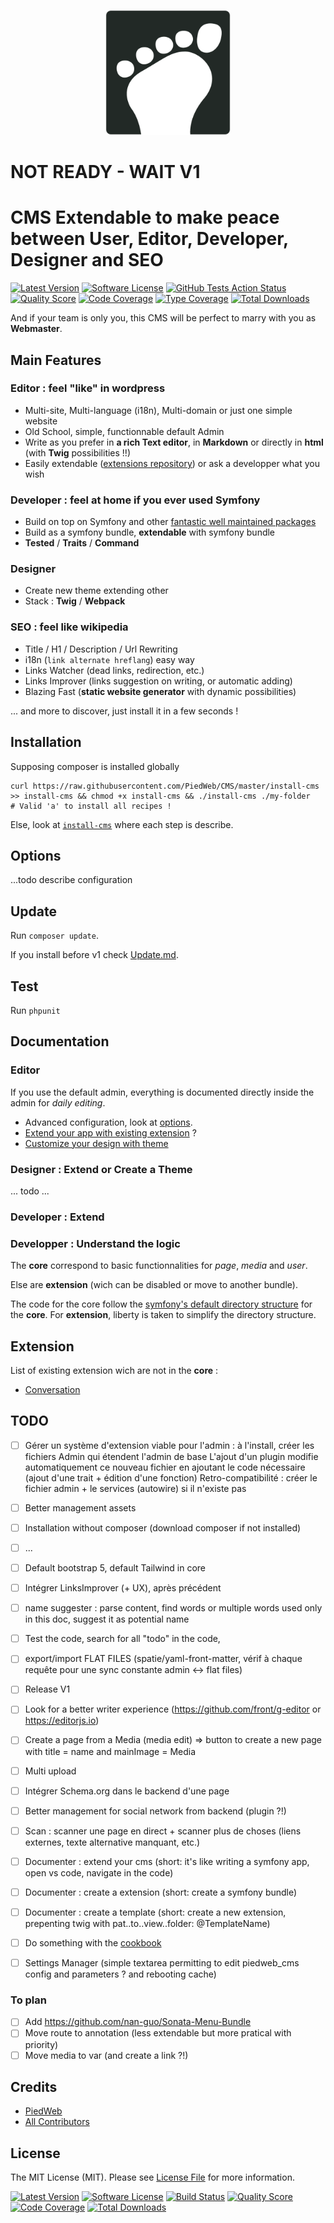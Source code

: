 <p align="center"><a href="https://dev.piedweb.com" rel="dofollow">
<img src="https://raw.githubusercontent.com/PiedWeb/piedweb-devoluix-theme/master/src/img/logo_title.png" width="200" height="200" alt="PHP Packages Open Source" />
</a></p>

# NOT READY - WAIT V1

# CMS Extendable to make peace between User, Editor, Developer, Designer and SEO

[![Latest Version](https://img.shields.io/github/tag/piedweb/cms.svg?style=flat&label=release)](https://github.com/PiedWeb/CMS/tags)
[![Software License](https://img.shields.io/badge/license-MIT-brightgreen.svg?style=flat)](LICENSE)
[![GitHub Tests Action Status](https://img.shields.io/github/workflow/status/PiedWeb/CMS/Tests?label=tests)](https://github.com/PiedWeb/CMS/actions)
[![Quality Score](https://img.shields.io/scrutinizer/g/piedweb/cms.svg?style=flat)](https://scrutinizer-ci.com/g/piedweb/cms)
[![Code Coverage](https://img.shields.io/scrutinizer/coverage/g/PiedWeb/CMS.svg?style=flat)](https://scrutinizer-ci.com/g/PiedWeb/CMS/code-structure)
[![Type Coverage](https://shepherd.dev/github/piedweb/cms/coverage.svg)](https://shepherd.dev/github/piedweb/cms)
[![Total Downloads](https://img.shields.io/packagist/dt/piedweb/cms-bundle.svg?style=flat)](https://packagist.org/packages/piedweb/cms-bundle)

And if your team is only you, this CMS will be perfect to marry with you as **Webmaster**.

## Main Features

### **Editor** : feel "like" in wordpress

- Multi-site, Multi-language (i18n), Multi-domain or just one simple website
- Old School, simple, functionnable default Admin
- Write as you prefer in **a rich Text editor**, in **Markdown** or directly in **html** (with **Twig** possibilities !!)
- Easily extendable ([extensions repository](#extension)) or ask a developper what you wish

### **Developer** : feel **at home** if you ever used Symfony

- Build on top on Symfony and other [fantastic well maintained packages](./composer.json)
- Build as a symfony bundle, **extendable** with symfony bundle
- **Tested** / **Traits** / **Command**

### **Designer**

- Create new theme extending other
- Stack : **Twig** / **Webpack**

### **SEO** : feel like **wikipedia**

- Title / H1 / Description / Url Rewriting
- i18n (`link alternate hreflang`) easy way
- Links Watcher (dead links, redirection, etc.)
- Links Improver (links suggestion on writing, or automatic adding)
- Blazing Fast (**static website generator** with dynamic possibilities)

... and more to discover, just install it in a few seconds !

## Installation

Supposing composer is installed globally

```
curl https://raw.githubusercontent.com/PiedWeb/CMS/master/install-cms >> install-cms && chmod +x install-cms && ./install-cms ./my-folder
# Valid 'a' to install all recipes !
```

Else, look at [`install-cms`](https://raw.githubusercontent.com/PiedWeb/CMS/master/install-cms) where each step is describe.

## Options

...todo describe configuration

## Update

Run `composer update`.

If you install before v1 check [Update.md](https://raw.githubusercontent.com/PiedWeb/CMS/master/UPDATE.md).

## Test

Run `phpunit`

## Documentation

### Editor

If you use the default admin, everything is documented directly inside the admin for _daily editing_.

- Advanced configuration, look at [options](#otions).
- [Extend your app with existing extension](#extension) ?
- [Customize your design with theme](#theme)

### <a name="theme"></a> Designer : Extend or Create a Theme

... todo ...

### Developer : Extend

### Developper : Understand the logic

The **core** correspond to basic functionnalities for _page_, _media_ and _user_.

Else are **extension** (wich can be disabled or move to another bundle).

The code for the core follow the [symfony's default directory structure](https://symfony.com/doc/current/best_practices.html#use-the-default-directory-structure) for the **core**. For **extension**, liberty is taken to simplify the directory structure.

## Extension

List of existing extension wich are not in the **core** :

- [Conversation](https://packagist.org/packages/piedweb/conversation)

## TODO

- [ ] Gérer un système d'extension viable pour l'admin : à l'install, créer les fichiers Admin qui étendent l'admin de base
      L'ajout d'un plugin modifie automatiquement ce nouveau fichier en ajoutant le code nécessaire (ajout d'une trait + édition d'une fonction)
      Retro-compatibilité : créer le fichier admin + le services (autowire) si il n'existe pas
- [ ] Better management assets
- [ ] Installation without composer (download composer if not installed)
- [ ] ...
- [ ] Default bootstrap 5, default Tailwind in core
- [ ] Intégrer LinksImprover (+ UX), après précédent
- [ ] name suggester : parse content, find words or multiple words used only in this doc, suggest it as potential name
- [ ] Test the code, search for all "todo" in the code,
- [ ] export/import FLAT FILES (spatie/yaml-front-matter, vérif à chaque requête pour une sync constante admin <-> flat files)
- [ ] Release V1
- [ ] Look for a better writer experience (https://github.com/front/g-editor or https://editorjs.io)
- [ ] Create a page from a Media (media edit) => button to create a new page with title = name and mainImage = Media
- [ ] Multi upload
- [ ] Intégrer Schema.org dans le backend d'une page
- [ ] Better management for social network from backend (plugin ?!)
- [ ] Scan : scanner une page en direct + scanner plus de choses (liens externes, texte alternative manquant, etc.)

- [ ] Documenter : extend your cms (short: it's like writing a symfony app, open vs code, navigate in the code)
- [ ] Documenter : create a extension (short: create a symfony bundle)
- [ ] Documenter : create a template (short: create a new extension, prepenting twig with pat..to..view..folder: @TemplateName)
- [ ] Do something with the [cookbook](https://github.com/PiedWeb/CMS/blob/master/docs/Cookbook.md)

- [ ] Settings Manager (simple textarea permitting to edit piedweb_cms config and parameters ? and rebooting cache)

### To plan

- [ ] Add https://github.com/nan-guo/Sonata-Menu-Bundle
- [ ] Move route to annotation (less extendable but more pratical with priority)
- [ ] Move media to var (and create a link ?!)

## Credits

- [PiedWeb](https://piedweb.com)
- [All Contributors](https://github.com/PiedWeb/CMS/graphs/contributors)

## License

The MIT License (MIT). Please see [License File](LICENSE) for more information.

[![Latest Version](https://img.shields.io/github/tag/piedweb/cms.svg?style=flat&label=release)](https://github.com/PiedWeb/CMS/tags)
[![Software License](https://img.shields.io/badge/license-MIT-brightgreen.svg?style=flat)](LICENSE)
[![Build Status](https://img.shields.io/travis/PiedWeb/CMS/master.svg?style=flat)](https://travis-ci.org/PiedWeb/CMS)
[![Quality Score](https://img.shields.io/scrutinizer/g/piedweb/cms.svg?style=flat)](https://scrutinizer-ci.com/g/piedweb/cms)
[![Code Coverage](https://img.shields.io/scrutinizer/coverage/g/PiedWeb/CMS.svg?style=flat)](https://scrutinizer-ci.com/g/PiedWeb/CMS/code-structure)
[![Total Downloads](https://img.shields.io/packagist/dt/piedweb/cms-bundle.svg?style=flat)](https://packagist.org/packages/piedweb/cms-bundle)
